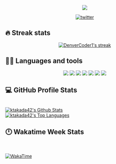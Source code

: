 <p align="center">
  <img src="https://readme-typing-svg.herokuapp.com/?lines=Hello,+world!&center=true&width=380&height=45">
</p>

<!-- Badges template - https://github.com/Ileriayo/markdown-badges -->
<p align="center">
  <a href="https://twitter.com/ktakada42">
    <img alt="twitter" title="Twitter" src="https://img.shields.io/badge/Twitter-%231DA1F2.svg?style=for-the-badge&logo=Twitter&logoColor=white"/></a>
</p>

## 🔥 Streak stats

<!-- GitHub Readme Streak Stats - https://github.com/DenverCoder1/github-readme-streak-stats -->
<p align="center">
  <a href="https://github.com/DenverCoder1/github-readme-streak-stats">
    <img title="🔥 Get streak stats for your profile at git.io/streak-stats" alt="DenverCoder1's streak" src="https://github-readme-streak-stats.herokuapp.com/?user=ktakada42&theme=black-ice&hide_border=true&stroke=0000&background=0D1117&ring=60D9FA&fire=60D9FA&currStreakLabel=60D9FA"/>
  </a>
</p>

## 👨‍💻 Languages and tools

<!-- Badges template - https://github.com/Ileriayo/markdown-badges -->
<p align="center">
<img src="https://img.shields.io/badge/go-%2300ADD8.svg?style=for-the-badge&logo=go&logoColor=white"/>
<img src="https://img.shields.io/badge/java-%23ED8B00.svg?style=for-the-badge&logo=openjdk&logoColor=white">
<img src="https://img.shields.io/badge/typescript-%23007ACC.svg?style=for-the-badge&logo=typescript&logoColor=white"/>
<img src="https://img.shields.io/badge/mysql-%2300f.svg?style=for-the-badge&logo=mysql&logoColor=white"/>
<img src="https://img.shields.io/badge/nginx-%23009639.svg?style=for-the-badge&logo=nginx&logoColor=white"/>
<img src="https://img.shields.io/badge/docker-%230db7ed.svg?style=for-the-badge&logo=docker&logoColor=white"/>
<img src="https://img.shields.io/badge/VIM-%2311AB00.svg?style=for-the-badge&logo=vim&logoColor=white"/>
</p>
  
<!-- ## 📘 Some of my projects

<!-- Repo info cards - https://github.com/anuraghazra/github-readme-stats-->
<!-- Small repo cards (fork) - https://github.com/DenverCoder1/github-readme-stats->
<p align="left">
  <a href="https://github.com/ktakada42/leetcode">
    <img width="240" src="https://denvercoder1-github-readme-stats.vercel.app/api/pin/?username=ktakada42&repo=leetcode&theme=react&bg_color=0D1117&hide_border=true" alt="leetcode"></a>
</p>

-->

## 💻 GitHub Profile Stats

<!-- https://github.com/anuraghazra/github-readme-stats -->
<br/>
  <a href="https://github.com/anuraghazra/github-readme-stats"><img alt="ktakada42's Github Stats" src="https://denvercoder1-github-readme-stats.vercel.app/api?username=ktakada42&show_icons=true&count_private=true&theme=react&hide_border=true&bg_color=0D1117" /></a>
  <br/>
<a href="https://github.com/anuraghazra/github-readme-stats"><img alt="ktakada42's Top Languages" src="https://denvercoder1-github-readme-stats.vercel.app/api/top-langs/?username=ktakada42&langs_count=8&layout=compact&theme=react&hide_border=true&bg_color=0D1117&card_width=445" /></a>

## 🕛 Wakatime Week Stats

<!-- https://github.com/anuraghazra/github-readme-stats -->
<br/>

[![WakaTime](https://github-readme-stats.vercel.app/api/wakatime?username=ktakada42&hide_border=true&theme=react&bg_color=0D1117)](https://wakatime.com/@ktakada42)
